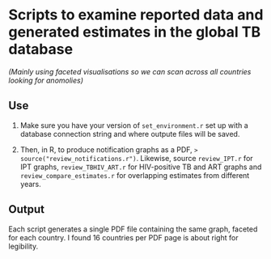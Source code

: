 # Scripts to examine reported data and generated estimates in the global TB database

*(Mainly using faceted visualisations so we can scan across all countries looking for anomolies)*

## Use

1. Make sure you have your version of `set_environment.r` set up with a database connection string and where outpute files will be saved.

2. Then, in R, to produce notification graphs as a PDF, `> source("review_notifications.r")`. Likewise, source `review_IPT.r` for IPT graphs, `review_TBHIV_ART.r` for HIV-positive TB and ART graphs and `review_compare_estimates.r` for overlapping estimates from different years.


## Output

Each script generates a single PDF file containing the same graph, faceted for each country. I found 16 countries per PDF page is about right for legibility.